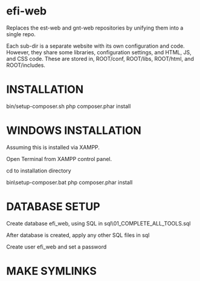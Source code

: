 # efi-web
Replaces the est-web and gnt-web repositories by unifying them into a single repo.

Each sub-dir is a separate website with its own configuration and code.  However, they share some libraries,
configuration settings, and HTML, JS, and CSS code. These are stored in, ROOT/conf, ROOT/libs, ROOT/html,
and ROOT/includes.


# INSTALLATION

bin/setup-composer.sh
php composer.phar install


# WINDOWS INSTALLATION

Assuming this is installed via XAMPP.

Open Terminal from XAMPP control panel.

cd to installation directory

bin\setup-composer.bat
php composer.phar install



# DATABASE SETUP

Create database efi_web, using SQL in sql\01_COMPLETE_ALL_TOOLS.sql

After database is created, apply any other SQL files in sql

Create user efi_web and set a password



# MAKE SYMLINKS


